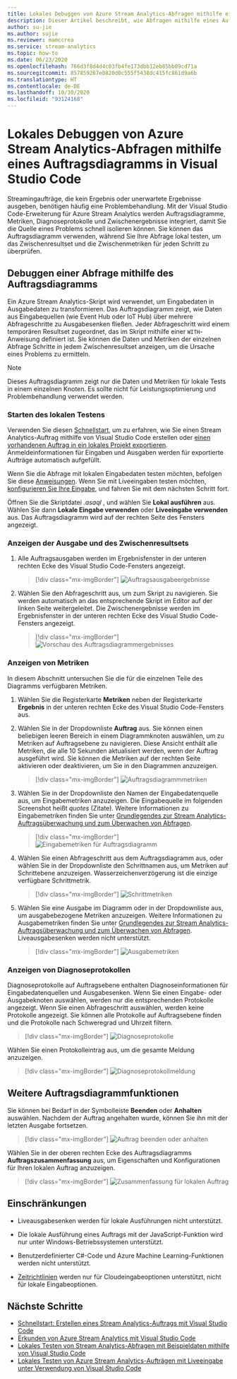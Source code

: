 ```yaml
---
title: Lokales Debuggen von Azure Stream Analytics-Abfragen mithilfe eines Auftragsdiagramms in Visual Studio Code
description: Dieser Artikel beschreibt, wie Abfragen mithilfe eines Auftragsdiagramms in der Azure Stream Analytics-Erweiterung für Visual Studio Code lokal debuggt werden.
author: su-jie
ms.author: sujie
ms.reviewer: mamccrea
ms.service: stream-analytics
ms.topic: how-to
ms.date: 06/23/2020
ms.openlocfilehash: 766d3f8d4d4c03fb4fe173dbb12eb85bb09cd71a
ms.sourcegitcommit: 857859267e0820d0c555f5438dc415fc861d9a6b
ms.translationtype: HT
ms.contentlocale: de-DE
ms.lasthandoff: 10/30/2020
ms.locfileid: "93124168"
---
```

# <a name="debug-azure-stream-analytics-queries-locally-using-job-diagram-in-visual-studio-code"></a>Lokales Debuggen von Azure Stream Analytics-Abfragen mithilfe eines Auftragsdiagramms in Visual Studio Code

Streamingaufträge, die kein Ergebnis oder unerwartete Ergebnisse ausgeben, benötigen häufig eine Problembehandlung. Mit der Visual Studio Code-Erweiterung für Azure Stream Analytics werden Auftragsdiagramme, Metriken, Diagnoseprotokolle und Zwischenergebnisse integriert, damit Sie die Quelle eines Problems schnell isolieren können. Sie können das Auftragsdiagramm verwenden, während Sie Ihre Abfrage lokal testen, um das Zwischenresultset und die Zwischenmetriken für jeden Schritt zu überprüfen.

## <a name="debug-a-query-using-job-diagram"></a>Debuggen einer Abfrage mithilfe des Auftragsdiagramms

Ein Azure Stream Analytics-Skript wird verwendet, um Eingabedaten in Ausgabedaten zu transformieren. Das Auftragsdiagramm zeigt, wie Daten aus Eingabequellen (wie Event Hub oder IoT Hub) über mehrere Abfrageschritte zu Ausgabesenken fließen. Jeder Abfrageschritt wird einem temporären Resultset zugeordnet, das im Skript mithilfe einer `WITH`-Anweisung definiert ist. Sie können die Daten und Metriken der einzelnen Abfrage Schritte in jedem Zwischenresultset anzeigen, um die Ursache eines Problems zu ermitteln.

> [!NOTE]
> Dieses Auftragsdiagramm zeigt nur die Daten und Metriken für lokale Tests in einem einzelnen Knoten. Es sollte nicht für Leistungsoptimierung und Problembehandlung verwendet werden.

### <a name="start-local-testing"></a>Starten des lokalen Testens

Verwenden Sie diesen [Schnellstart](quick-create-visual-studio-code.md), um zu erfahren, wie Sie einen Stream Analytics-Auftrag mithilfe von Visual Studio Code erstellen oder [einen vorhandenen Auftrag in ein lokales Projekt exportieren](visual-studio-code-explore-jobs.md). Anmeldeinformationen für Eingaben und Ausgaben werden für exportierte Aufträge automatisch aufgefüllt.

Wenn Sie die Abfrage mit lokalen Eingabedaten testen möchten, befolgen Sie diese [Anweisungen](visual-studio-code-local-run.md). Wenn Sie mit Liveeingaben testen möchten, [konfigurieren Sie Ihre Eingabe](stream-analytics-add-inputs.md), und fahren Sie mit dem nächsten Schritt fort. 

Öffnen Sie die Skriptdatei *\.asaql* , und wählen Sie **Lokal ausführen** aus. Wählen Sie dann **Lokale Eingabe verwenden** oder **Liveeingabe verwenden** aus. Das Auftragsdiagramm wird auf der rechten Seite des Fensters angezeigt.

### <a name="view-the-output-and-intermediate-result-set"></a>Anzeigen der Ausgabe und des Zwischenresultsets  

1. Alle Auftragsausgaben werden im Ergebnisfenster in der unteren rechten Ecke des Visual Studio Code-Fensters angezeigt.

   > [!div class="mx-imgBorder"]
   > ![Auftragsausgabeergebnisse](./media/debug-locally-using-job-diagram-vs-code/job-output-results.png)

2. Wählen Sie den Abfrageschritt aus, um zum Skript zu navigieren. Sie werden automatisch an das entsprechende Skript im Editor auf der linken Seite weitergeleitet. Die Zwischenergebnisse werden im Ergebnisfenster in der unteren rechten Ecke des Visual Studio Code-Fensters angezeigt.

   > [!div class="mx-imgBorder"]
   > ![Vorschau des Auftragsdiagrammergebnisses](./media/debug-locally-using-job-diagram-vs-code/preview-result.png)

### <a name="view-metrics"></a>Anzeigen von Metriken

In diesem Abschnitt untersuchen Sie die für die einzelnen Teile des Diagramms verfügbaren Metriken.

1. Wählen Sie die Registerkarte **Metriken** neben der Registerkarte **Ergebnis** in der unteren rechten Ecke des Visual Studio Code-Fensters aus.

2. Wählen Sie in der Dropdownliste **Auftrag** aus. Sie können einen beliebigen leeren Bereich in einem Diagrammknoten auswählen, um zu Metriken auf Auftragsebene zu navigieren. Diese Ansicht enthält alle Metriken, die alle 10 Sekunden aktualisiert werden, wenn der Auftrag ausgeführt wird. Sie können die Metriken auf der rechten Seite aktivieren oder deaktivieren, um Sie in den Diagrammen anzuzeigen.

   > [!div class="mx-imgBorder"]
   > ![Auftragsdiagrammmetriken](./media/debug-locally-using-job-diagram-vs-code/job-metrics.png)

3. Wählen Sie in der Dropdownliste den Namen der Eingabedatenquelle aus, um Eingabemetriken anzuzeigen. Die Eingabequelle im folgenden Screenshot heißt *quotes* (Zitate). Weitere Informationen zu Eingabemetriken finden Sie unter [Grundlegendes zur Stream Analytics-Auftragsüberwachung und zum Überwachen von Abfragen](stream-analytics-monitoring.md).

   > [!div class="mx-imgBorder"]
   > ![Eingabemetriken für Auftragsdiagramm](./media/debug-locally-using-job-diagram-vs-code/input-metrics.png)

4. Wählen Sie einen Abfrageschritt aus dem Auftragsdiagramm aus, oder wählen Sie in der Dropdownliste den Schrittnamen aus, um Metriken auf Schrittebene anzuzeigen. Wasserzeichenverzögerung ist die einzige verfügbare Schrittmetrik.

   > [!div class="mx-imgBorder"]
   > ![Schrittmetriken](./media/debug-locally-using-job-diagram-vs-code/step-metrics.png)

5. Wählen Sie eine Ausgabe im Diagramm oder in der Dropdownliste aus, um ausgabebezogene Metriken anzuzeigen. Weitere Informationen zu Ausgabemetriken finden Sie unter [Grundlegendes zur Stream Analytics-Auftragsüberwachung und zum Überwachen von Abfragen](stream-analytics-monitoring.md). Liveausgabesenken werden nicht unterstützt.

   > [!div class="mx-imgBorder"]
   > ![Ausgabemetriken](./media/debug-locally-using-job-diagram-vs-code/output-metrics.png)

### <a name="view-diagnostic-logs"></a>Anzeigen von Diagnoseprotokollen

Diagnoseprotokolle auf Auftragsebene enthalten Diagnoseinformationen für Eingabedatenquellen und Ausgabesenken. Wenn Sie einen Eingabe- oder Ausgabeknoten auswählen, werden nur die entsprechenden Protokolle angezeigt. Wenn Sie einen Abfrageschritt auswählen, werden keine Protokolle angezeigt. Sie können alle Protokolle auf Auftragsebene finden und die Protokolle nach Schweregrad und Uhrzeit filtern.

   > [!div class="mx-imgBorder"]
   > ![Diagnoseprotokolle](./media/debug-locally-using-job-diagram-vs-code/diagnostic-logs.png)

   Wählen Sie einen Protokolleintrag aus, um die gesamte Meldung anzuzeigen.

   > [!div class="mx-imgBorder"]
   > ![Diagnoseprotokollmeldung](./media/debug-locally-using-job-diagram-vs-code/diagnostic-logs-message.png)


## <a name="other-job-diagram-features"></a>Weitere Auftragsdiagrammfunktionen

Sie können bei Bedarf in der Symbolleiste  **Beenden** oder **Anhalten** auswählen. Nachdem der Auftrag angehalten wurde, können Sie ihn mit der letzten Ausgabe fortsetzen.

> [!div class="mx-imgBorder"]
> ![Auftrag beenden oder anhalten](./media/debug-locally-using-job-diagram-vs-code/stop-pause-job.png)

Wählen Sie in der oberen rechten Ecke des Auftragsdiagramms **Auftragszusammenfassung** aus, um Eigenschaften und Konfigurationen für Ihren lokalen Auftrag anzuzeigen.

> [!div class="mx-imgBorder"]
> ![Zusammenfassung für lokalen Auftrag](./media/debug-locally-using-job-diagram-vs-code/job-summary.png)

## <a name="limitations"></a>Einschränkungen

* Liveausgabesenken werden für lokale Ausführungen nicht unterstützt.

* Die lokale Ausführung eines Auftrags mit der JavaScript-Funktion wird nur unter Windows-Betriebssystemen unterstützt.

* Benutzerdefinierter C#-Code und Azure Machine Learning-Funktionen werden nicht unterstützt. 

* [Zeitrichtlinien](./stream-analytics-time-handling.md) werden nur für Cloudeingabeoptionen unterstützt, nicht für lokale Eingabeoptionen.

## <a name="next-steps"></a>Nächste Schritte

* [Schnellstart: Erstellen eines Stream Analytics-Auftrags mit Visual Studio Code](quick-create-visual-studio-code.md)
* [Erkunden von Azure Stream Analytics mit Visual Studio Code](visual-studio-code-explore-jobs.md)
* [Lokales Testen von Stream Analytics-Abfragen mit Beispieldaten mithilfe von Visual Studio Code](visual-studio-code-local-run.md)
* [Lokales Testen von Azure Stream Analytics-Aufträgen mit Liveeingabe unter Verwendung von Visual Studio Code](visual-studio-code-local-run-live-input.md)